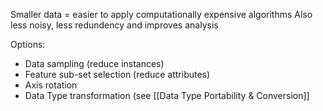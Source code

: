 Smaller data = easier to apply computationally expensive algorithms
Also less noisy, less redundency and improves analysis

Options: 
- Data sampling (reduce instances)
- Feature sub-set selection (reduce attributes)
- Axis rotation
- Data Type transformation (see [[Data Type Portability & Conversion]]